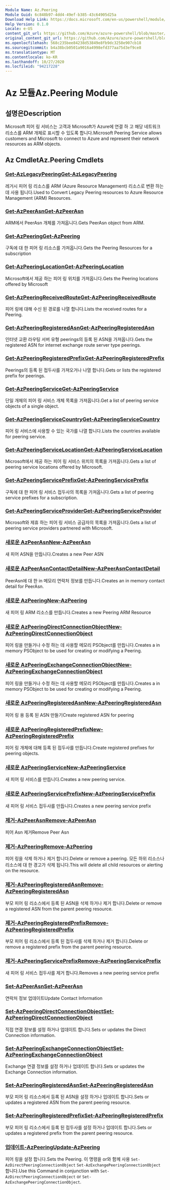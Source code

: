```yaml
---
Module Name: Az.Peering
Module Guid: 6c848b97-4dd4-49ef-b385-43c64905d25a
Download Help Link: https://docs.microsoft.com/en-us/powershell/module/az.peering.md
Help Version: 0.1.0
Locale: e-US
content_git_url: https://github.com/Azure/azure-powershell/blob/master/src/Peering/Peering/help/Az.Peering.md
original_content_git_url: https://github.com/Azure/azure-powershell/blob/master/src/Peering/Peering/help/Az.Peering.md
ms.openlocfilehash: 568c235bee84238d53849e8fb9dc3258e907cb18
ms.sourcegitcommit: b4a38bcb0501a9016a4998efd377aa75d3ef9ce8
ms.translationtype: MT
ms.contentlocale: ko-KR
ms.lasthandoff: 10/27/2020
ms.locfileid: "94217228"
---
```

# <span data-ttu-id="50d7d-101">Az 모듈</span><span class="sxs-lookup"><span data-stu-id="50d7d-101">Az.Peering Module</span></span>
## <span data-ttu-id="50d7d-102">설명은</span><span class="sxs-lookup"><span data-stu-id="50d7d-102">Description</span></span>
<span data-ttu-id="50d7d-103">Microsoft 피어 링 서비스는 고객과 Microsoft가 Azure에 연결 하 고 해당 네트워크 리소스를 ARM 개체로 표시할 수 있도록 합니다.</span><span class="sxs-lookup"><span data-stu-id="50d7d-103">Microsoft Peering Service allows customers and Microsoft to connect to Azure and represent their network resources as ARM objects.</span></span>

## <span data-ttu-id="50d7d-104">Az Cmdlet</span><span class="sxs-lookup"><span data-stu-id="50d7d-104">Az.Peering Cmdlets</span></span>
### [<span data-ttu-id="50d7d-105">Get-AzLegacyPeering</span><span class="sxs-lookup"><span data-stu-id="50d7d-105">Get-AzLegacyPeering</span></span>](Get-AzLegacyPeering.md)
<span data-ttu-id="50d7d-106">레거시 피어 링 리소스를 ARM (Azure Resource Management) 리소스로 변환 하는 데 사용 됩니다.</span><span class="sxs-lookup"><span data-stu-id="50d7d-106">Used to Convert Legacy Peering resources to Azure Resource Management (ARM) Resources.</span></span> 

### [<span data-ttu-id="50d7d-107">Get-AzPeerAsn</span><span class="sxs-lookup"><span data-stu-id="50d7d-107">Get-AzPeerAsn</span></span>](Get-AzPeerAsn.md)
<span data-ttu-id="50d7d-108">ARM에서 PeerAsn 개체를 가져옵니다.</span><span class="sxs-lookup"><span data-stu-id="50d7d-108">Gets PeerAsn object from ARM.</span></span>

### [<span data-ttu-id="50d7d-109">Get-AzPeering</span><span class="sxs-lookup"><span data-stu-id="50d7d-109">Get-AzPeering</span></span>](Get-AzPeering.md)
<span data-ttu-id="50d7d-110">구독에 대 한 피어 링 리소스를 가져옵니다.</span><span class="sxs-lookup"><span data-stu-id="50d7d-110">Gets the Peering Resources for a subscription</span></span>

### [<span data-ttu-id="50d7d-111">Get-AzPeeringLocation</span><span class="sxs-lookup"><span data-stu-id="50d7d-111">Get-AzPeeringLocation</span></span>](Get-AzPeeringLocation.md)
<span data-ttu-id="50d7d-112">Microsoft에서 제공 하는 피어 링 위치를 가져옵니다.</span><span class="sxs-lookup"><span data-stu-id="50d7d-112">Gets the Peering locations offered by Microsoft</span></span>

### [<span data-ttu-id="50d7d-113">Get-AzPeeringReceivedRoute</span><span class="sxs-lookup"><span data-stu-id="50d7d-113">Get-AzPeeringReceivedRoute</span></span>](Get-AzPeeringReceivedRoute.md)
<span data-ttu-id="50d7d-114">피어 링에 대해 수신 된 경로를 나열 합니다.</span><span class="sxs-lookup"><span data-stu-id="50d7d-114">Lists the received routes for a Peering.</span></span>

### [<span data-ttu-id="50d7d-115">Get-AzPeeringRegisteredAsn</span><span class="sxs-lookup"><span data-stu-id="50d7d-115">Get-AzPeeringRegisteredAsn</span></span>](Get-AzPeeringRegisteredAsn.md)
<span data-ttu-id="50d7d-116">인터넷 교환 라우팅 서버 유형 peerings의 등록 된 ASN을 가져옵니다.</span><span class="sxs-lookup"><span data-stu-id="50d7d-116">Gets the registered ASN for internet exchange route server type peerings.</span></span>

### [<span data-ttu-id="50d7d-117">Get-AzPeeringRegisteredPrefix</span><span class="sxs-lookup"><span data-stu-id="50d7d-117">Get-AzPeeringRegisteredPrefix</span></span>](Get-AzPeeringRegisteredPrefix.md)
<span data-ttu-id="50d7d-118">Peerings의 등록 된 접두사를 가져오거나 나열 합니다.</span><span class="sxs-lookup"><span data-stu-id="50d7d-118">Gets or lists the registered prefix for peerings.</span></span>

### [<span data-ttu-id="50d7d-119">Get-AzPeeringService</span><span class="sxs-lookup"><span data-stu-id="50d7d-119">Get-AzPeeringService</span></span>](Get-AzPeeringService.md)
<span data-ttu-id="50d7d-120">단일 개체의 피어 링 서비스 개체 목록을 가져옵니다.</span><span class="sxs-lookup"><span data-stu-id="50d7d-120">Get a list of peering service objects of a single object.</span></span>

### [<span data-ttu-id="50d7d-121">Get-AzPeeringServiceCountry</span><span class="sxs-lookup"><span data-stu-id="50d7d-121">Get-AzPeeringServiceCountry</span></span>](Get-AzPeeringServiceCountry.md)
<span data-ttu-id="50d7d-122">피어 링 서비스에 사용할 수 있는 국가를 나열 합니다.</span><span class="sxs-lookup"><span data-stu-id="50d7d-122">Lists the countries available for peering service.</span></span>

### [<span data-ttu-id="50d7d-123">Get-AzPeeringServiceLocation</span><span class="sxs-lookup"><span data-stu-id="50d7d-123">Get-AzPeeringServiceLocation</span></span>](Get-AzPeeringServiceLocation.md)
<span data-ttu-id="50d7d-124">Microsoft에서 제공 하는 피어 링 서비스 위치의 목록을 가져옵니다.</span><span class="sxs-lookup"><span data-stu-id="50d7d-124">Gets a list of peering service locations offered by Microsoft.</span></span>

### [<span data-ttu-id="50d7d-125">Get-AzPeeringServicePrefix</span><span class="sxs-lookup"><span data-stu-id="50d7d-125">Get-AzPeeringServicePrefix</span></span>](Get-AzPeeringServicePrefix.md)
<span data-ttu-id="50d7d-126">구독에 대 한 피어 링 서비스 접두사의 목록을 가져옵니다.</span><span class="sxs-lookup"><span data-stu-id="50d7d-126">Gets a list of peering service prefixes for a subscription.</span></span>

### [<span data-ttu-id="50d7d-127">Get-AzPeeringServiceProvider</span><span class="sxs-lookup"><span data-stu-id="50d7d-127">Get-AzPeeringServiceProvider</span></span>](Get-AzPeeringServiceProvider.md)
<span data-ttu-id="50d7d-128">Microsoft와 제휴 하는 피어 링 서비스 공급자의 목록을 가져옵니다.</span><span class="sxs-lookup"><span data-stu-id="50d7d-128">Gets a list of peering service providers partnered with Microsoft.</span></span>

### [<span data-ttu-id="50d7d-129">새로운 AzPeerAsn</span><span class="sxs-lookup"><span data-stu-id="50d7d-129">New-AzPeerAsn</span></span>](New-AzPeerAsn.md)
<span data-ttu-id="50d7d-130">새 피어 ASN을 만듭니다.</span><span class="sxs-lookup"><span data-stu-id="50d7d-130">Creates a new Peer ASN</span></span> 

### [<span data-ttu-id="50d7d-131">새로운 AzPeerAsnContactDetail</span><span class="sxs-lookup"><span data-stu-id="50d7d-131">New-AzPeerAsnContactDetail</span></span>](New-AzPeerAsnContactDetail.md)
<span data-ttu-id="50d7d-132">PeerAsn에 대 한 in 메모리 연락처 정보를 만듭니다.</span><span class="sxs-lookup"><span data-stu-id="50d7d-132">Creates an in memory contact detail for PeerAsn.</span></span> 

### [<span data-ttu-id="50d7d-133">새로운 AzPeering</span><span class="sxs-lookup"><span data-stu-id="50d7d-133">New-AzPeering</span></span>](New-AzPeering.md)
<span data-ttu-id="50d7d-134">새 피어 링 ARM 리소스를 만듭니다.</span><span class="sxs-lookup"><span data-stu-id="50d7d-134">Creates a new Peering ARM Resource</span></span>

### [<span data-ttu-id="50d7d-135">새로운 AzPeeringDirectConnectionObject</span><span class="sxs-lookup"><span data-stu-id="50d7d-135">New-AzPeeringDirectConnectionObject</span></span>](New-AzPeeringDirectConnectionObject.md)
<span data-ttu-id="50d7d-136">피어 링을 만들거나 수정 하는 데 사용할 메모리 PSObject를 만듭니다.</span><span class="sxs-lookup"><span data-stu-id="50d7d-136">Creates a in memory PSObject to be used for creating or modifying a Peering.</span></span>

### [<span data-ttu-id="50d7d-137">새로운 AzPeeringExchangeConnectionObject</span><span class="sxs-lookup"><span data-stu-id="50d7d-137">New-AzPeeringExchangeConnectionObject</span></span>](New-AzPeeringExchangeConnectionObject.md)
<span data-ttu-id="50d7d-138">피어 링을 만들거나 수정 하는 데 사용할 메모리 PSObject를 만듭니다.</span><span class="sxs-lookup"><span data-stu-id="50d7d-138">Creates a in memory PSObject to be used for creating or modifying a Peering.</span></span>

### [<span data-ttu-id="50d7d-139">새로운 AzPeeringRegisteredAsn</span><span class="sxs-lookup"><span data-stu-id="50d7d-139">New-AzPeeringRegisteredAsn</span></span>](New-AzPeeringRegisteredAsn.md)
<span data-ttu-id="50d7d-140">피어 링 용 등록 된 ASN 만들기</span><span class="sxs-lookup"><span data-stu-id="50d7d-140">Create registered ASN for peering</span></span>

### [<span data-ttu-id="50d7d-141">새로운 AzPeeringRegisteredPrefix</span><span class="sxs-lookup"><span data-stu-id="50d7d-141">New-AzPeeringRegisteredPrefix</span></span>](New-AzPeeringRegisteredPrefix.md)
<span data-ttu-id="50d7d-142">피어 링 개체에 대해 등록 된 접두사를 만듭니다.</span><span class="sxs-lookup"><span data-stu-id="50d7d-142">Create registered prefixes for peering objects.</span></span>

### [<span data-ttu-id="50d7d-143">새로운 AzPeeringService</span><span class="sxs-lookup"><span data-stu-id="50d7d-143">New-AzPeeringService</span></span>](New-AzPeeringService.md)
<span data-ttu-id="50d7d-144">새 피어 링 서비스를 만듭니다.</span><span class="sxs-lookup"><span data-stu-id="50d7d-144">Creates a new peering service.</span></span>

### [<span data-ttu-id="50d7d-145">새로운 AzPeeringServicePrefix</span><span class="sxs-lookup"><span data-stu-id="50d7d-145">New-AzPeeringServicePrefix</span></span>](New-AzPeeringServicePrefix.md)
<span data-ttu-id="50d7d-146">새 피어 링 서비스 접두사를 만듭니다.</span><span class="sxs-lookup"><span data-stu-id="50d7d-146">Creates a new peering service prefix</span></span>

### [<span data-ttu-id="50d7d-147">제거-AzPeerAsn</span><span class="sxs-lookup"><span data-stu-id="50d7d-147">Remove-AzPeerAsn</span></span>](Remove-AzPeerAsn.md)
<span data-ttu-id="50d7d-148">피어 Asn 제거</span><span class="sxs-lookup"><span data-stu-id="50d7d-148">Remove Peer Asn</span></span>

### [<span data-ttu-id="50d7d-149">제거-AzPeering</span><span class="sxs-lookup"><span data-stu-id="50d7d-149">Remove-AzPeering</span></span>](Remove-AzPeering.md)
<span data-ttu-id="50d7d-150">피어 링을 삭제 하거나 제거 합니다.</span><span class="sxs-lookup"><span data-stu-id="50d7d-150">Delete or remove a peering.</span></span> <span data-ttu-id="50d7d-151">모든 하위 리소스나 리소스에 대 한 경고가 삭제 됩니다.</span><span class="sxs-lookup"><span data-stu-id="50d7d-151">This will delete all child resources or alerting on the resource.</span></span>

### [<span data-ttu-id="50d7d-152">제거-AzPeeringRegisteredAsn</span><span class="sxs-lookup"><span data-stu-id="50d7d-152">Remove-AzPeeringRegisteredAsn</span></span>](Remove-AzPeeringRegisteredAsn.md)
<span data-ttu-id="50d7d-153">부모 피어 링 리소스에서 등록 된 ASN을 삭제 하거나 제거 합니다.</span><span class="sxs-lookup"><span data-stu-id="50d7d-153">Delete or remove a registered ASN from the parent peering resource.</span></span>

### [<span data-ttu-id="50d7d-154">제거-AzPeeringRegisteredPrefix</span><span class="sxs-lookup"><span data-stu-id="50d7d-154">Remove-AzPeeringRegisteredPrefix</span></span>](Remove-AzPeeringRegisteredPrefix.md)
<span data-ttu-id="50d7d-155">부모 피어 링 리소스에서 등록 된 접두사를 삭제 하거나 제거 합니다.</span><span class="sxs-lookup"><span data-stu-id="50d7d-155">Delete or remove a registered prefix from the parent peering resource.</span></span>

### [<span data-ttu-id="50d7d-156">제거-AzPeeringServicePrefix</span><span class="sxs-lookup"><span data-stu-id="50d7d-156">Remove-AzPeeringServicePrefix</span></span>](Remove-AzPeeringServicePrefix.md)
<span data-ttu-id="50d7d-157">새 피어 링 서비스 접두사를 제거 합니다.</span><span class="sxs-lookup"><span data-stu-id="50d7d-157">Removes a new peering service prefix</span></span>

### [<span data-ttu-id="50d7d-158">Set-AzPeerAsn</span><span class="sxs-lookup"><span data-stu-id="50d7d-158">Set-AzPeerAsn</span></span>](Set-AzPeerAsn.md)
<span data-ttu-id="50d7d-159">연락처 정보 업데이트</span><span class="sxs-lookup"><span data-stu-id="50d7d-159">Update Contact Information</span></span>

### [<span data-ttu-id="50d7d-160">Set-AzPeeringDirectConnectionObject</span><span class="sxs-lookup"><span data-stu-id="50d7d-160">Set-AzPeeringDirectConnectionObject</span></span>](Set-AzPeeringDirectConnectionObject.md)
<span data-ttu-id="50d7d-161">직접 연결 정보를 설정 하거나 업데이트 합니다.</span><span class="sxs-lookup"><span data-stu-id="50d7d-161">Sets or updates the Direct Connection information.</span></span> 

### [<span data-ttu-id="50d7d-162">Set-AzPeeringExchangeConnectionObject</span><span class="sxs-lookup"><span data-stu-id="50d7d-162">Set-AzPeeringExchangeConnectionObject</span></span>](Set-AzPeeringExchangeConnectionObject.md)
<span data-ttu-id="50d7d-163">Exchange 연결 정보를 설정 하거나 업데이트 합니다.</span><span class="sxs-lookup"><span data-stu-id="50d7d-163">Sets or updates the Exchange Connection information.</span></span> 

### [<span data-ttu-id="50d7d-164">Set-AzPeeringRegisteredAsn</span><span class="sxs-lookup"><span data-stu-id="50d7d-164">Set-AzPeeringRegisteredAsn</span></span>](Set-AzPeeringRegisteredAsn.md)
<span data-ttu-id="50d7d-165">부모 피어 링 리소스에서 등록 된 ASN을 설정 하거나 업데이트 합니다.</span><span class="sxs-lookup"><span data-stu-id="50d7d-165">Sets or updates a registered ASN from the parent peering resource.</span></span>

### [<span data-ttu-id="50d7d-166">Set-AzPeeringRegisteredPrefix</span><span class="sxs-lookup"><span data-stu-id="50d7d-166">Set-AzPeeringRegisteredPrefix</span></span>](Set-AzPeeringRegisteredPrefix.md)
<span data-ttu-id="50d7d-167">부모 피어 링 리소스에서 등록 된 접두사를 설정 하거나 업데이트 합니다.</span><span class="sxs-lookup"><span data-stu-id="50d7d-167">Sets or updates a registered prefix from the parent peering resource.</span></span>

### [<span data-ttu-id="50d7d-168">업데이트-AzPeering</span><span class="sxs-lookup"><span data-stu-id="50d7d-168">Update-AzPeering</span></span>](Update-AzPeering.md)
<span data-ttu-id="50d7d-169">피어 링을 설정 합니다.</span><span class="sxs-lookup"><span data-stu-id="50d7d-169">Sets the Peering.</span></span> <span data-ttu-id="50d7d-170">이 명령을 or와 함께 사용 `Set-AzDirectPeeringConnectionObject` `Set-AzExchangePeeringConnectionObject` 합니다.</span><span class="sxs-lookup"><span data-stu-id="50d7d-170">Use this Command in conjunction with `Set-AzDirectPeeringConnectionObject` or `Set-AzExchangePeeringConnectionObject`.</span></span>


